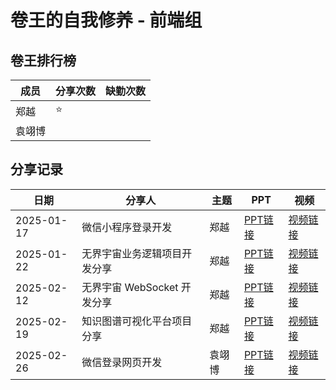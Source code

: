 # 卷王的自我修养 - 前端组

## 卷王排行榜

| 成员   | 分享次数 | 缺勤次数 |
|------|------|------|
| 郑越  |  ⭐ |      |
| 袁翊博  |   |      |


## 分享记录

| 日期 | 分享人 | 主题  | PPT   | 视频   |
|------------|------------|------------|------------|------------|
| 2025-01-17 | 微信小程序登录开发 | 郑越 | [PPT链接](https://github.com/Matrix-King-Studio/The-King-of-Involution/raw/master/Web/Frontend/微信小程序一键登录分享讲义.md)  | [视频链接]() |
| 2025-01-22 | 无界宇宙业务逻辑项目开发分享 | 郑越 | [PPT链接](https://github.com/Matrix-King-Studio/The-King-of-Involution/raw/master/Web/)  | [视频链接]() |
| 2025-02-12 | 无界宇宙 WebSocket 开发分享 | 郑越 | [PPT链接](https://github.com/Matrix-King-Studio/The-King-of-Involution/raw/master/Web/)  | [视频链接]() |
| 2025-02-19 | 知识图谱可视化平台项目分享  | 郑越 | [PPT链接](https://github.com/Matrix-King-Studio/The-King-of-Involution/raw/master/Web/)  | [视频链接]() |
| 2025-02-26 | 微信登录网页开发  | 袁翊博 | [PPT链接](https://github.com/Matrix-King-Studio/The-King-of-Involution/raw/master/Web/)  | [视频链接]() |
